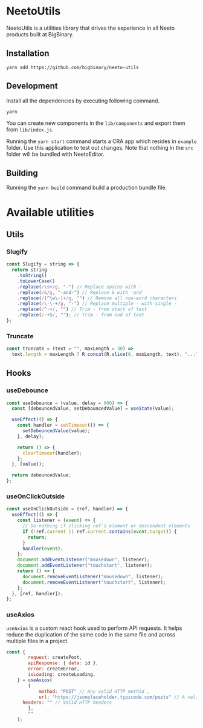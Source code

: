 # NeetoUtils

NeetoUtils is a utilities library that drives the experience in all Neeto products built at BigBinary.

## Installation

```
yarn add https://github.com/bigbinary/neeto-utils
```

## Development

Install all the dependencies by executing following command.

```
yarn
```

You can create new components in the `lib/components` and export them from `lib/index.js`.

Running the `yarn start` command starts a CRA app which resides in `example` folder. Use this application to test out changes. Note that nothing in the `src` folder will be bundled with NeetoEditor.

## Building

Running the `yarn build` command build a production bundle file.

# Available utilities

## Utils

### Slugify

```js
const Slugify = string => {
  return string
    .toString()
    .toLowerCase()
    .replace(/\s+/g, "-") // Replace spaces with -
    .replace(/&/g, "-and-") // Replace & with 'and'
    .replace(/[^\w\-]+/g, "") // Remove all non-word characters
    .replace(/\-\-+/g, "-") // Replace multiple - with single -
    .replace(/^-+/, "") // Trim - from start of text
    .replace(/-+$/, ""); // Trim - from end of text
};
```

### Truncate

```js
const truncate = (text = "", maxLength = 30) =>
  text.length > maxLength ? R.concat(R.slice(0, maxLength, text), "...") : text;
```
## Hooks

### useDebounce

```js
const useDebounce = (value, delay = 800) => {
  const [debouncedValue, setDebouncedValue] = useState(value);

  useEffect(() => {
    const handler = setTimeout(() => {
      setDebouncedValue(value);
    }, delay);

    return () => {
      clearTimeout(handler);
    };
  }, [value]);

  return debouncedValue;
};
```
### useOnClickOutside

```js
const useOnClickOutside = (ref, handler) => {
  useEffect(() => {
    const listener = (event) => {
      // Do nothing if clicking ref's element or descendent elements
      if (!ref.current || ref.current.contains(event.target)) {
        return;
      }
      handler(event);
    };
    document.addEventListener("mousedown", listener);
    document.addEventListener("touchstart", listener);
    return () => {
      document.removeEventListener("mousedown", listener);
      document.removeEventListener("touchstart", listener);
    };
  }, [ref, handler]);
};
```
### useAxios

`useAxios` is a custom react hook used to perform API requests. It helps reduce the duplication of the same code in the same file and across multiple files in a project.

```js
const {
		request: createPost,
		apiResponse: { data: id },
		error: createError,
		isLoading: createLoading,
	} = useAxios(
		{
			method: "POST" // Any valid HTTP methid ,
			url: "https://jsonplaceholder.typicode.com/posts" // A valid API endpoint,
      headers: "" // Valid HTTP headers
		},
		""
	);
```
